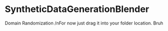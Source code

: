 # SyntheticDataGenerationBlender
Domain Randomization
/nFor now just drag it into your folder location. Bruh
